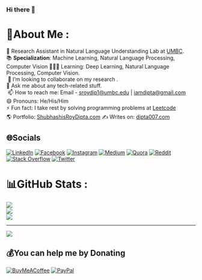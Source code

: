 ### Hi there 👋
# 💫About Me :
🔭 Research Assistant in Natural Language Understanding Lab at [UMBC](https://umbc.edu/).   
📚 **Specialization**: Machine Learning, Natural Language Processing, Computer Vision
👨🏻‍💻 Learning: Deep Learning, Natural Language Processing, Computer Vision.  
 👥 I’m looking to collaborate on my research .  
💬 Ask me about any tech-related stuff.  
 📫 How to reach me: Email - [sroydip1@umbc.edu](mailto:sroydip1@umbc.edu) | [iamdipta@gmail.com](mailto:iamdipta@gmail.com)   
😄 Pronouns: He/His/Him   
⚡ Fun fact: I take rest by solving programming problems at [Leetcode](https://leetcode.com/)  
🌎 Portfolio: [ShubhashisRoyDipta.com](https://shubhashisroydipta.com/)
✍️ Writes on: [dipta007.com](http://dipta007.com/)

## 🌐Socials
[![LinkedIn](https://img.shields.io/badge/LinkedIn-%230077B5.svg?logo=linkedin&logoColor=white)](https://linkedin.com/in/dipta007)
[![Facebook](https://img.shields.io/badge/Facebook-%231877F2.svg?logo=Facebook&logoColor=white)](https://facebook.com/iamdipta007) [![Instagram](https://img.shields.io/badge/Instagram-%23E4405F.svg?logo=Instagram&logoColor=white)](https://instagram.com/iamdipta007) [![Medium](https://img.shields.io/badge/Medium-12100E?logo=medium&logoColor=white)](https://medium.com/@dipta007) [![Quora](https://img.shields.io/badge/Quora-%23B92B27.svg?logo=Quora&logoColor=white)](https://quora.com/profile/Shubhashis-Roy-Dipta-1) [![Reddit](https://img.shields.io/badge/Reddit-%23FF4500.svg?logo=Reddit&logoColor=white)](https://reddit.com/user/Relative_Tip_3647) [![Stack Overflow](https://img.shields.io/badge/-Stackoverflow-FE7A16?logo=stack-overflow&logoColor=white)](https://stackoverflow.com/users/4536846) [![Twitter](https://img.shields.io/badge/Twitter-%231DA1F2.svg?logo=Twitter&logoColor=white)](https://twitter.com/iamdipta007) 
<!-- 
# 💻Tech Stack
![C](https://img.shields.io/badge/c-%2300599C.svg?style=plastic&logo=c&logoColor=white) ![C++](https://img.shields.io/badge/c++-%2300599C.svg?style=plastic&logo=c%2B%2B&logoColor=white) ![GraphQL](https://img.shields.io/badge/-GraphQL-E10098?style=plastic&logo=graphql&logoColor=white) ![JavaScript](https://img.shields.io/badge/javascript-%23323330.svg?style=plastic&logo=javascript&logoColor=%23F7DF1E) ![LaTeX](https://img.shields.io/badge/latex-%23008080.svg?style=plastic&logo=latex&logoColor=white) ![Markdown](https://img.shields.io/badge/markdown-%23000000.svg?style=plastic&logo=markdown&logoColor=white) ![Python](https://img.shields.io/badge/python-3670A0?style=plastic&logo=python&logoColor=ffdd54) ![TypeScript](https://img.shields.io/badge/typescript-%23007ACC.svg?style=plastic&logo=typescript&logoColor=white) ![AWS](https://img.shields.io/badge/AWS-%23FF9900.svg?style=plastic&logo=amazon-aws&logoColor=white) ![Heroku](https://img.shields.io/badge/heroku-%23430098.svg?style=plastic&logo=heroku&logoColor=white) ![Anaconda](https://img.shields.io/badge/Anaconda-%2344A833.svg?style=plastic&logo=anaconda&logoColor=white) ![Apollo-GraphQL](https://img.shields.io/badge/-ApolloGraphQL-311C87?style=plastic&logo=apollo-graphql) ![Bootstrap](https://img.shields.io/badge/bootstrap-%23563D7C.svg?style=plastic&logo=bootstrap&logoColor=white) ![DjangoREST](https://img.shields.io/badge/DJANGO-REST-ff1709?style=plastic&logo=django&logoColor=white&color=ff1709&labelColor=gray) ![Express.js](https://img.shields.io/badge/express.js-%23404d59.svg?style=plastic&logo=express&logoColor=%2361DAFB) ![Flask](https://img.shields.io/badge/flask-%23000.svg?style=plastic&logo=flask&logoColor=white) ![NestJS](https://img.shields.io/badge/nestjs-%23E0234E.svg?style=plastic&logo=nestjs&logoColor=white) ![Next JS](https://img.shields.io/badge/Next-black?style=plastic&logo=next.js&logoColor=white) ![NodeJS](https://img.shields.io/badge/node.js-6DA55F?style=plastic&logo=node.js&logoColor=white) ![React Native](https://img.shields.io/badge/react_native-%2320232a.svg?style=plastic&logo=react&logoColor=%2361DAFB) ![React](https://img.shields.io/badge/react-%2320232a.svg?style=plastic&logo=react&logoColor=%2361DAFB) ![MySQL](https://img.shields.io/badge/mysql-%2300f.svg?style=plastic&logo=mysql&logoColor=white) ![Postgres](https://img.shields.io/badge/postgres-%23316192.svg?style=plastic&logo=postgresql&logoColor=white) ![MongoDB](https://img.shields.io/badge/MongoDB-%234ea94b.svg?style=plastic&logo=mongodb&logoColor=white) ![NumPy](https://img.shields.io/badge/numpy-%23013243.svg?style=plastic&logo=numpy&logoColor=white) ![Pandas](https://img.shields.io/badge/pandas-%23150458.svg?style=plastic&logo=pandas&logoColor=white) ![PyTorch](https://img.shields.io/badge/PyTorch-%23EE4C2C.svg?style=plastic&logo=PyTorch&logoColor=white) ![scikit-learn](https://img.shields.io/badge/scikit--learn-%23F7931E.svg?style=plastic&logo=scikit-learn&logoColor=white) ![Notion](https://img.shields.io/badge/Notion-%23000000.svg?style=plastic&logo=notion&logoColor=white) ![Trello](https://img.shields.io/badge/Trello-%23026AA7.svg?style=plastic&logo=Trello&logoColor=white) -->
# 📊GitHub Stats :
![](https://github-readme-stats.vercel.app/api?username=dipta007&theme=tokyonight&hide_border=true&include_all_commits=true&count_private=true)<br/>
![](https://github-readme-streak-stats.herokuapp.com/?user=dipta007&theme=tokyonight&hide_border=true)<br/>
![](https://github-readme-stats.vercel.app/api/top-langs/?username=dipta007&theme=tokyonight&hide_border=true&include_all_commits=true&count_private=true&layout=compact)

<!-- ## 🏆GitHub Trophies
![](https://github-profile-trophy.vercel.app/?username=dipta007&theme=juicyfresh&no-frame=true&no-bg=true&margin-w=4)

### ✍️Random Dev Quote
![](https://quotes-github-readme.vercel.app/api?type=horizontal&theme=tokyonight)
 -->
---
[![](https://visitcount.itsvg.in/api?id=dipta007&icon=0&color=5)](https://visitcount.itsvg.in)

  ## 💰You can help me by Donating
  [![BuyMeACoffee](https://img.shields.io/badge/Buy%20Me%20a%20Coffee-ffdd00?style=for-the-badge&logo=buy-me-a-coffee&logoColor=black)](https://buymeacoffee.com/dipta007) [![PayPal](https://img.shields.io/badge/PayPal-00457C?style=for-the-badge&logo=paypal&logoColor=white)](https://paypal.me/iamdipta007) 

  <!-- Proudly created with GPRM ( https://gprm.itsvg.in ) -->
  
